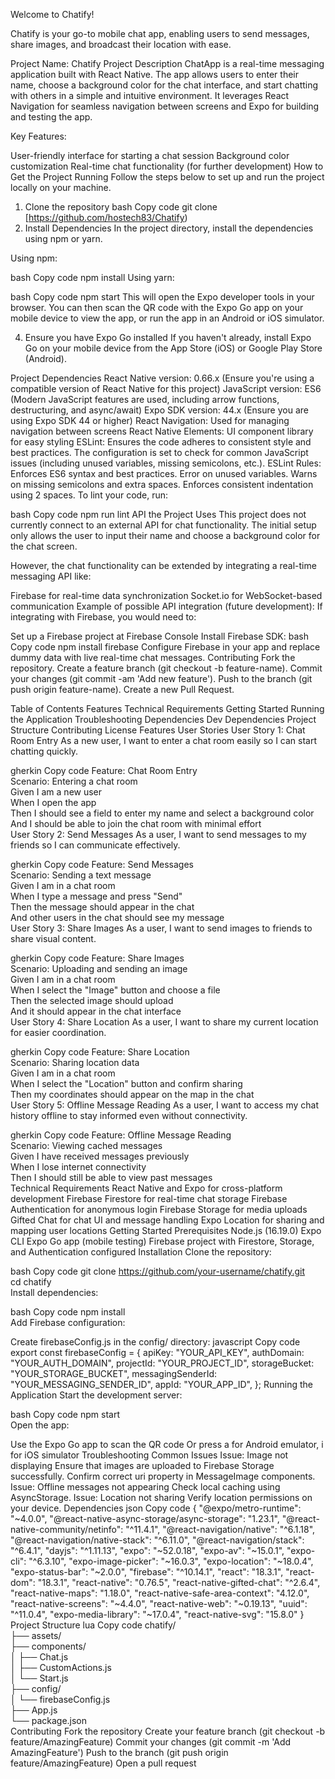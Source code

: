 Welcome to Chatify!

Chatify is your go-to mobile chat app, enabling users to send messages, share images, and broadcast their location with ease.

Project Name: Chatify
Project Description
ChatApp is a real-time messaging application built with React Native. The app allows users to enter their name, choose a background color for the chat interface, and start chatting with others in a simple and intuitive environment. It leverages React Navigation for seamless navigation between screens and Expo for building and testing the app.

Key Features:

User-friendly interface for starting a chat session
Background color customization
Real-time chat functionality (for further development)
How to Get the Project Running
Follow the steps below to set up and run the project locally on your machine.

1. Clone the repository
   bash
   Copy code
   git clone [https://github.com/hostech83/Chatify)
2. Install Dependencies
   In the project directory, install the dependencies using npm or yarn.

Using npm:

bash
Copy code
npm install
Using yarn:

bash
Copy code
npm start
This will open the Expo developer tools in your browser. You can then scan the QR code with the Expo Go app on your mobile device to view the app, or run the app in an Android or iOS simulator.

4. Ensure you have Expo Go installed
   If you haven't already, install Expo Go on your mobile device from the App Store (iOS) or Google Play Store (Android).

Project Dependencies
React Native version: 0.66.x (Ensure you're using a compatible version of React Native for this project)
JavaScript version: ES6 (Modern JavaScript features are used, including arrow functions, destructuring, and async/await)
Expo SDK version: 44.x (Ensure you are using Expo SDK 44 or higher)
React Navigation: Used for managing navigation between screens
React Native Elements: UI component library for easy styling
ESLint: Ensures the code adheres to consistent style and best practices. The configuration is set to check for common JavaScript issues (including unused variables, missing semicolons, etc.).
ESLint Rules:
Enforces ES6 syntax and best practices.
Error on unused variables.
Warns on missing semicolons and extra spaces.
Enforces consistent indentation using 2 spaces.
To lint your code, run:

bash
Copy code
npm run lint
API the Project Uses
This project does not currently connect to an external API for chat functionality. The initial setup only allows the user to input their name and choose a background color for the chat screen.

However, the chat functionality can be extended by integrating a real-time messaging API like:

Firebase for real-time data synchronization
Socket.io for WebSocket-based communication
Example of possible API integration (future development):
If integrating with Firebase, you would need to:

Set up a Firebase project at Firebase Console
Install Firebase SDK:
bash
Copy code
npm install firebase
Configure Firebase in your app and replace dummy data with live real-time chat messages.
Contributing
Fork the repository.
Create a feature branch (git checkout -b feature-name).
Commit your changes (git commit -am 'Add new feature').
Push to the branch (git push origin feature-name).
Create a new Pull Request.

Table of Contents
Features
Technical Requirements
Getting Started
Running the Application
Troubleshooting
Dependencies
Dev Dependencies
Project Structure
Contributing
License
Features
User Stories
User Story 1: Chat Room Entry
As a new user, I want to enter a chat room easily so I can start chatting quickly.

gherkin
Copy code
Feature: Chat Room Entry  
 Scenario: Entering a chat room  
 Given I am a new user  
 When I open the app  
 Then I should see a field to enter my name and select a background color  
 And I should be able to join the chat room with minimal effort  
User Story 2: Send Messages
As a user, I want to send messages to my friends so I can communicate effectively.

gherkin
Copy code
Feature: Send Messages  
 Scenario: Sending a text message  
 Given I am in a chat room  
 When I type a message and press "Send"  
 Then the message should appear in the chat  
 And other users in the chat should see my message  
User Story 3: Share Images
As a user, I want to send images to friends to share visual content.

gherkin
Copy code
Feature: Share Images  
 Scenario: Uploading and sending an image  
 Given I am in a chat room  
 When I select the "Image" button and choose a file  
 Then the selected image should upload  
 And it should appear in the chat interface  
User Story 4: Share Location
As a user, I want to share my current location for easier coordination.

gherkin
Copy code
Feature: Share Location  
 Scenario: Sharing location data  
 Given I am in a chat room  
 When I select the "Location" button and confirm sharing  
 Then my coordinates should appear on the map in the chat  
User Story 5: Offline Message Reading
As a user, I want to access my chat history offline to stay informed even without connectivity.

gherkin
Copy code
Feature: Offline Message Reading  
 Scenario: Viewing cached messages  
 Given I have received messages previously  
 When I lose internet connectivity  
 Then I should still be able to view past messages  
Technical Requirements
React Native and Expo for cross-platform development
Firebase Firestore for real-time chat storage
Firebase Authentication for anonymous login
Firebase Storage for media uploads
Gifted Chat for chat UI and message handling
Expo Location for sharing and mapping user locations
Getting Started
Prerequisites
Node.js (16.19.0)
Expo CLI
Expo Go app (mobile testing)
Firebase project with Firestore, Storage, and Authentication configured
Installation
Clone the repository:

bash
Copy code
git clone https://github.com/your-username/chatify.git  
cd chatify  
Install dependencies:

bash
Copy code
npm install  
Add Firebase configuration:

Create firebaseConfig.js in the config/ directory:
javascript
Copy code
export const firebaseConfig = {
apiKey: "YOUR_API_KEY",
authDomain: "YOUR_AUTH_DOMAIN",
projectId: "YOUR_PROJECT_ID",
storageBucket: "YOUR_STORAGE_BUCKET",
messagingSenderId: "YOUR_MESSAGING_SENDER_ID",
appId: "YOUR_APP_ID",
};
Running the Application
Start the development server:

bash
Copy code
npm start  
Open the app:

Use the Expo Go app to scan the QR code
Or press a for Android emulator, i for iOS simulator
Troubleshooting
Common Issues
Issue: Image not displaying
Ensure that images are uploaded to Firebase Storage successfully.
Confirm correct uri property in MessageImage components.
Issue: Offline messages not appearing
Check local caching using AsyncStorage.
Issue: Location not sharing
Verify location permissions on your device.
Dependencies
json
Copy code
{
"@expo/metro-runtime": "~4.0.0",
"@react-native-async-storage/async-storage": "1.23.1",
"@react-native-community/netinfo": "^11.4.1",
"@react-navigation/native": "^6.1.18",
"@react-navigation/native-stack": "^6.11.0",
"@react-navigation/stack": "^6.4.1",
"dayjs": "^1.11.13",
"expo": "~52.0.18",
"expo-av": "~15.0.1",
"expo-cli": "^6.3.10",
"expo-image-picker": "~16.0.3",
"expo-location": "~18.0.4",
"expo-status-bar": "~2.0.0",
"firebase": "^10.14.1",
"react": "18.3.1",
"react-dom": "18.3.1",
"react-native": "0.76.5",
"react-native-gifted-chat": "^2.6.4",
"react-native-maps": "1.18.0",
"react-native-safe-area-context": "4.12.0",
"react-native-screens": "~4.4.0",
"react-native-web": "~0.19.13",
"uuid": "^11.0.4",
"expo-media-library": "~17.0.4",
"react-native-svg": "15.8.0"
}
Project Structure
lua
Copy code
chatify/  
├── assets/  
├── components/  
│ ├── Chat.js  
│ ├── CustomActions.js  
│ └── Start.js  
├── config/  
│ └── firebaseConfig.js  
├── App.js  
└── package.json  
Contributing
Fork the repository
Create your feature branch (git checkout -b feature/AmazingFeature)
Commit your changes (git commit -m 'Add AmazingFeature')
Push to the branch (git push origin feature/AmazingFeature)
Open a pull request

